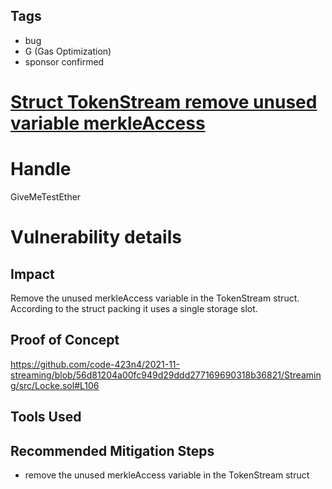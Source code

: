 ## Tags

- bug
- G (Gas Optimization)
- sponsor confirmed

# [Struct TokenStream remove unused variable merkleAccess](https://github.com/code-423n4/2021-11-streaming-findings/issues/42) 

# Handle

GiveMeTestEther


# Vulnerability details

## Impact
Remove the unused merkleAccess variable in the TokenStream struct. According to the struct packing it uses a single storage slot.

## Proof of Concept
https://github.com/code-423n4/2021-11-streaming/blob/56d81204a00fc949d29ddd277169690318b36821/Streaming/src/Locke.sol#L106

## Tools Used

## Recommended Mitigation Steps
- remove the unused merkleAccess variable in the TokenStream struct

